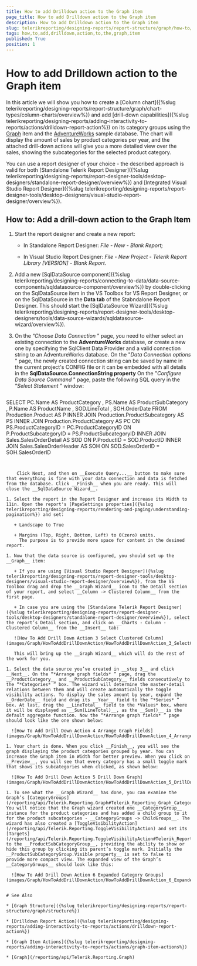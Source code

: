 ```yaml
---
title: How to add Drilldown action to the Graph item
page_title: How to add Drilldown action to the Graph item 
description: How to add Drilldown action to the Graph item
slug: telerikreporting/designing-reports/report-structure/graph/how-to/how-to-add-drilldown-action-to-the-graph-item
tags: how,to,add,drilldown,action,to,the,graph,item
published: True
position: 1
---
```


# How to add Drilldown action to the Graph item

In this article we will show you how to create a [Column chart]({%slug telerikreporting/designing-reports/report-structure/graph/chart-types/column-charts/overview%}) and add [drill-down capabilities]({%slug telerikreporting/designing-reports/adding-interactivity-to-reports/actions/drilldown-report-action%}) on its category groups using the [Graph](/reporting/api/Telerik.Reporting.Graph) item and the [AdventureWorks](http://msftdbprodsamples.codeplex.com/releases/view/55330) sample database. The chart will display the amount of sales by product categories per year, and the attached drill-down actions will give you a more detailed view over the sales, showing the subcategories for the selected product category. 

You can use a report designer of your choice - the described approach is valid for both [Standalone Telerik Report Designer]({%slug telerikreporting/designing-reports/report-designer-tools/desktop-designers/standalone-report-designer/overview%}) and [Integrated Visual Studio Report Designer]({%slug telerikreporting/designing-reports/report-designer-tools/desktop-designers/visual-studio-report-designer/overview%}). 

## How to: Add a drill-down action to the Graph Item

1. Start the report designer and create a new report: 

   + In Standalone Report Designer: *File - New - Blank Report;* 

   + In Visual Studio Report Designer: *File - New Project - Telerik Report Library [VERSION] - Blank Report*. 

1. Add a new [SqlDataSource component]({%slug telerikreporting/designing-reports/connecting-to-data/data-source-components/sqldatasource-component/overview%}) by double-clicking on the SqlDataSource item in the VS Toolbox for VS Report Designer, or on the SqlDataSource in the __Data tab__ of the Stabndalone Report Designer. This should start the [SqlDataSource Wizard]({%slug telerikreporting/designing-reports/report-designer-tools/desktop-designers/tools/data-source-wizards/sqldatasource-wizard/overview%}). 

1. On the “*Choose Data Connection* ” page, you need to either select an existing connection to the __AdventureWorks__ database, or create a new one by specifying the SqlClient Data Provider and a valid connection string to an AdventureWorks database. On the "*Data Connection options* " page, the newly created connection string can be saved by name in the current project's CONFIG file or it can be embedded with all details in the __SqlDataSource.ConnectionString property__  On the "*Configure Data Source Command* " page, paste the following SQL query in the “*Select Statement* ” window: 
    
    ````sql
SELECT
	PC.Name AS ProductCategory
	, PS.Name AS ProductSubCategory
	, P.Name AS ProductName
	, SOD.LineTotal
	, SOH.OrderDate
	FROM
	Production.Product AS P
	INNER JOIN Production.ProductSubcategory AS PS
	INNER JOIN Production.ProductCategory AS PC
	ON PS.ProductCategoryID = PC.ProductCategoryID
	ON P.ProductSubcategoryID = PS.ProductSubcategoryID
	INNER JOIN Sales.SalesOrderDetail AS SOD
	ON P.ProductID = SOD.ProductID
	INNER JOIN Sales.SalesOrderHeader AS SOH
	ON SOD.SalesOrderID = SOH.SalesOrderID
````


    Click Next, and then on __Execute Query...__ button to make sure that everything is fine with your data connection and data is fetched from the database. Click __Finish__ when you are ready. This will close the __SqlDataSource Wizard__. 

1. Select the report in the Report Designer and increase its Width to 11in. Open the report's [PageSettings properties]({%slug telerikreporting/designing-reports/rendering-and-paging/understanding-pagination%}) and set: 

   + Landscape to True

   + Margins (Top, Right, Bottom, Left) to 0(zero) units.
     The purpose is to provide more space for content in the desined report.

1. Now that the data source is configured, you should set up the __Graph__ item: 

   + If you are using [Visual Studio Report Designer]({%slug telerikreporting/designing-reports/report-designer-tools/desktop-designers/visual-studio-report-designer/overview%}), from the VS Toolbox drag and drop the __Graph Wizard__ icon to the Detail section of your report, and select __Column -> Clustered Column__ from the first page. 

   + In case you are using the [Standalone Telerik Report Designer]({%slug telerikreporting/designing-reports/report-designer-tools/desktop-designers/standalone-report-designer/overview%}), select the report’s Detail section, and click on __Charts - Column - Clustered Column__ from the __Insert__ tab: 

   ![How To Add Drill Down Action 3 Select Clustered Column](images/Graph/HowToAddDrillDownAction/HowToAddDrillDownAction_3_SelectClusteredColumn.png)
     
   This will bring up the __Graph Wizard__ which will do the rest of the work for you.

1. Select the data source you’ve created in __step 3__ and click __Next__. On the “*Arrange graph fields* ” page, drag the __ProductCategory__ and __ProductSubCategory__ fields consecutively to the “*Categories* ” box. The wizard will determine the master-detail relations between them and will create automatically the toggle visibility actions. To display the sales amount by year, expand the __OrderDate__ field and drag its __Year__ field to the “*Series* ” box. At last, drag the __LineTotal__ field to the *Values* box, where it will be displayed as __Sum(LineTotal)__, as the __Sum()__ is the default aggregate function. Now the “*Arrange graph fields* ” page should look like the one shown below: 

  ![How To Add Drill Down Action 4 Arrange Graph Fields](images/Graph/HowToAddDrillDownAction/HowToAddDrillDownAction_4_ArrangeGraphFields.png)

1. Your chart is done. When you click __Finish__, you will see the graph displaying the product categories grouped by year. You can increase the Graph item in Width for better preview. When you click on __Preview__, you will see that every category has a small toggle mark that shows its subcategories when clicked, as shown below: 

  ![How To Add Drill Down Action 5 Drill Down Graph](images/Graph/HowToAddDrillDownAction/HowToAddDrillDownAction_5_DrillDownGraph.png)

1. To see what the __Graph Wizard__ has done, you can examine the Graph’s [CategoryGroups](/reporting/api/Telerik.Reporting.Graph#Telerik_Reporting_Graph_CategoryGroups). You will notice that the Graph wizard created one __CategoryGroup__ instance for the product categories and has added a child group to it for the product subcategories - __CategoryGroups -> ChildGroups__. The wizard has also created a [ToggleVisibilityAction](/reporting/api/Telerik.Reporting.ToggleVisibilityAction) and set its  [Targets](/reporting/api/Telerik.Reporting.ToggleVisibilityAction#Telerik_Reporting_ToggleVisibilityAction_Targets) to the __ProductSubCategoryGroup__, providing the ability to show or hide this group by clicking its parent’s toggle mark. Initially the __ProductSubCategoryGroup.Visible property__ is set to false to provide more compact view. The expanded view of the Graph’s __CategoryGroups__ should look like this: 

  ![How To Add Drill Down Action 6 Expanded Category Groups](images/Graph/HowToAddDrillDownAction/HowToAddDrillDownAction_6_ExpandedCategoryGroups.png)


# See Also 

* [Graph Structure]({%slug telerikreporting/designing-reports/report-structure/graph/structure%})

* [Drilldown Report Action]({%slug telerikreporting/designing-reports/adding-interactivity-to-reports/actions/drilldown-report-action%})

* [Graph Item Actions]({%slug telerikreporting/designing-reports/adding-interactivity-to-reports/actions/graph-item-actions%})

* [Graph](/reporting/api/Telerik.Reporting.Graph)

